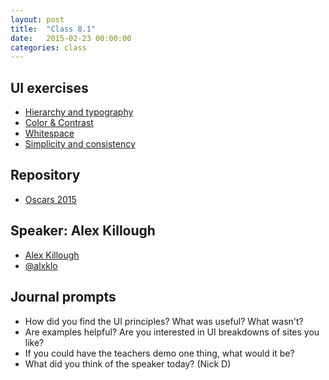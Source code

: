 ```yaml
---
layout: post
title:  "Class 8.1"
date:   2015-02-23 00:00:00
categories: class
---
```


## UI exercises
* [Hierarchy and typography](http://jsbin.com/gasozitosa/1/edit)
* [Color & Contrast](http://jsbin.com/gudide/1/edit?html,css,output)
* [Whitespace](http://jsbin.com/muvoqi/1/edit?html,css,output)
* [Simplicity and consistency](http://jsbin.com/cozek/1/edit?html,output)


## Repository
* [Oscars 2015](http://github.com/tsl-html-css/oscars-2015)

## Speaker: Alex Killough
* [Alex Killough](http://www.gravitytank.com/team_profile/alex_killough)
* [@alxklo](https://twitter.com/alxklo)


## Journal prompts

* How did you find the UI principles? What was useful? What wasn't?
* Are examples helpful? Are you interested in UI breakdowns of sites you like?
* If you could have the teachers demo one thing, what would it be?
* What did you think of the speaker today? (Nick D)
